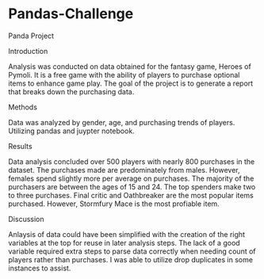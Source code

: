 # Pandas-Challenge
Panda Project

Introduction

Analysis was conducted on data obtained for the fantasy game, Heroes of Pymoli.  It is a free game with the ability of players to purchase optional items to enhance game play. The goal of the project is to generate a report that breaks down the purchasing data.

Methods

Data was analyzed by gender, age, and purchasing trends of players. Utilizing pandas and juypter notebook.  

Results

Data analysis concluded over 500 players with nearly 800 purchases in the dataset.  The purchases made are predominately from males.  However, females spend slightly more per average on purchases.  The majority of the purchasers are  between the ages of 15 and 24.  The top spenders make two to three purchases.  Final critic and Oathbreaker are the most popular items purchased.  However, Stormfury Mace is the most profiable item.  

Discussion

Anlaysis of data could have been simplified with the creation of the right variables at the top for reuse in later analysis steps.  The lack of a good variable required extra steps to parse data correctly when needing count of players rather than purchases.  I was able to utilize drop duplicates in some instances to assist.  
